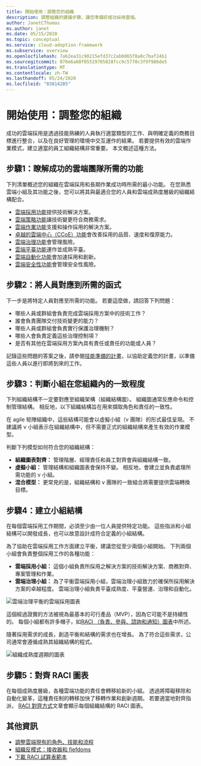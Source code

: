 ```yaml
---
title: 開始使用：調整您的組織
description: 調整組織的建議步驟，讓您準備好成功採用雲端。
author: JanetCThomas
ms.author: janet
ms.date: 05/15/2020
ms.topic: conceptual
ms.service: cloud-adoption-framework
ms.subservice: overview
ms.openlocfilehash: 7ab2ea31c90215efd37c2ab0d65f8a8c7baf24b1
ms.sourcegitcommit: 070e6a60f05519705828fcc9c5770c3f9f986de5
ms.translationtype: MT
ms.contentlocale: zh-TW
ms.lasthandoff: 05/24/2020
ms.locfileid: "83814285"
---
```

# <a name="get-started-align-your-organization"></a>開始使用：調整您的組織

成功的雲端採用是透過技能熟練的人員執行適當類型的工作、與明確定義的商務目標進行整合，以及在良好管理的環境中交互運作的結果。 若要提供有效的雲端作業模式，建立適當的員工組織結構非常重要。 本文概述這種方法。

## <a name="step-1-understand-the-functions-required-for-successful-cloud-teams"></a>步驟1：瞭解成功的雲端團隊所需的功能

下列清單概述您的組織在雲端採用和長期作業成功時所需的最小功能。 在您熟悉雲端小組及其功能之後，您可以將其與最適合您的人員和雲端成熟度層級的組織結構配合。

- [雲端採用功能](../organize/cloud-adoption.md)提供技術解決方案。
- [雲端策略功能](../organize/cloud-strategy.md)讓技術變更符合商務需求。
- [雲端作業功能](../organize/cloud-operations.md)支援和操作採用的解決方案。
- [卓越的雲端中心（CCoE）功能](../organize/cloud-center-of-excellence.md)會改善採用的品質、速度和復原能力。
- [雲端治理功能](../organize/cloud-governance.md)會管理風險。
- [雲端平臺功能](../organize/cloud-platform.md)運作並成熟平臺。
- [雲端自動化功能](../organize/cloud-automation.md)會加速採用和創新。
- [雲端安全性功能](../organize/cloud-security.md)會管理安全性風險。

## <a name="step-2-map-people-to-the-required-functions"></a>步驟2：將人員對應到所需的函式

下一步是將特定人員對應至所需的功能。 若要這麼做，請回答下列問題：

- 哪些人員或群組會負責完成雲端採用方案中的技術工作？
- 誰會負責團隊交付技術變更的能力？
- 哪些人員或群組會負責實行保護治理機制？
- 哪些人會負責定義這些治理控制項？
- 是否有其他在雲端採用方案內具有責任或責任的功能或人員？

記錄這些問題的答案之後，請參閱[技能準備的計畫](../plan/adapt-roles-skills-processes.md)，以協助定義您的計畫，以準備這些人員以進行即將到來的工作。

## <a name="step-3-determine-how-teams-align-within-your-organization"></a>步驟3：判斷小組在您組織內的一致程度

下列組織結構不一定要對應至組織架構（組織結構圖）。 組織圖通常反應命令和控制管理結構。 相反地，以下組織結構旨在用來擷取角色和責任的一致性。

在 agile 矩陣組織中，這些結構可能會以虛擬小組（v 團隊）的形式最佳呈現。 不建議將 v 小組表示在組織結構中，但不需要正式的組織結構來產生有效的作業模型。

判斷下列模型如何符合您的組織結構：

- **組織圖表對齊：** 管理階層、經理責任和員工對齊會與組織結構一致。
- **虛擬小組：** 管理結構和組織圖表會保持不變。 相反地，會建立並負責處理所需功能的 v 小組。
- **混合模型：** 更常見的是，組織結構和 v 團隊的一致組合將需要提供雲端轉換目標。

## <a name="step-4-establish-team-structures"></a>步驟4：建立小組結構

在每個雲端採用工作期間，必須至少由一位人員提供特定功能。 這些指派和小組結構可以開發成長，也可以故意設計成符合定義的小組結構。

為了協助在雲端採用工作方面建立平衡，建議您從至少兩個小組開始。 下列兩個小組會負責整個採用工作的各種功能：

- **雲端採用小組：** 這個小組負責所採用之解決方案的技術解決方案、商務對齊、專案管理和作業。
- **雲端治理小組：** 為了平衡雲端採用小組，雲端治理小組致力於確保所採用解決方案的卓越程度。 雲端治理小組負責平臺成熟度、平臺營運、治理和自動化。

![雲端治理平衡的雲端採用圖表](../_images/ready/org-ready-best-practice.png)

這個經過證實的方法被視為最基本的可行產品（MVP），因為它可能不是持續性的。 每個小組都有許多帽子，如[RACI （負責、參與、諮詢和通知）圖表](../organize/raci-alignment.md)中所述。

隨著採用需求的成長，創造平衡和結構的需求也在增長。 為了符合這些需求，公司通常會遵循成熟其組織結構的程式。

![組織成熟度週期的圖表](../_images/ready/org-ready-maturity.png)

## <a name="step-5-align-raci-charts"></a>步驟5：對齊 RACI 圖表

在每個成熟度層級，各種雲端功能的責任會轉移給新的小組。 透過將障礙移除和自動化變革，這種責任制的轉移加快了移轉作業和創新週期。 若要適當地對齊指派， [RACI 對齊方式](../organize/raci-alignment.md)文章會顯示每個組織結構的 RACI 圖表。

## <a name="additional-information"></a>其他資訊

- [調整雲端現有的角色、技能和流程](../plan/adapt-roles-skills-processes.md)
- [組織反模式：接收器和 fiefdoms](../organize/fiefdoms-silos.md)
- [下載 RACI 試算表範本](https://archcenter.blob.core.windows.net/cdn/fusion/management/raci-template.xlsx)
